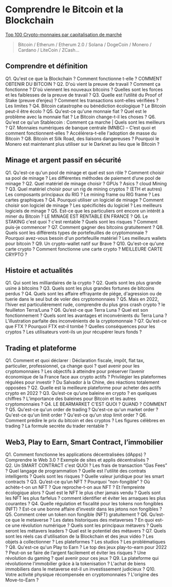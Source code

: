 # Comprendre le Bitcoin et la Blockchain

[Top 100 Crypto-monnaies par capitalisation de marché](https://coinmarketcap.com/fr/)
> Bitcoin / Etherum / Etherum 2.0 / Solana / DogeCoin / Monero / Cardano / LiteCoin / ZCash...

## Comprendre et définition

Q1. Qu'est ce que la Blockchain ? Comment fonctionne t-elle ? COMMENT OBTENIR DU BITCOIN ?
Q2. D'où vient la preuve de travail ? Comment ça fonctionne ? D'où viennent les nouveaux bitcoins ? Quelles sont les forces et les faiblesses de la preuve de travail ?
Q3. Quelle est l’utilité du Proof of Stake (preuve d’enjeu) ? Comment les transactions sont-elles vérifiées ? Les limites ?
Q4. Bitcoin catastrophe ou bénédiction écologique ? Le Bitcoin peut-il être écolo ?
Q5. Qu'est-ce qu'une monnaie fiat ? Quel est le problème avec la monnaie fiat ? Le Bitcoin change-t-il les choses ?
Q6. Qu'est ce qu'un Stablecoin : Comment ça marche | Quels sont les meilleurs ?
Q7. Monnaies numériques de banque centrale (MNBC) – C’est quoi et comment fonctionnent-elles ? Accélérera-t-elle l'adoption de masse du Bitcoin ?
Q8. Bitcoin et Silk Road, des liaisons dangereuses ? Pourquoi le Monero est maintenant plus utiliser sur le Darknet au lieu que le Bitcoin ?

## Minage et argent passif en sécurité

Q1. Qu'est-ce qu'un pool de minage et quel est son rôle ? Comment choisir sa pool de minage ? Les différentes méthodes de paiement d’une pool de minage ?
Q2. Quel matériel de minage choisir ? GPUs ? Asics ? cloud Mining ?
Q3. Quel matériel choisir pour un rig de mining cryptos ? (ETH et autres) Les composants principaux du RIG ? Le mining frame ou RIG frame ? Les cartes graphiques ?
Q4. Pourquoi utiliser un logiciel de minage ? Comment choisir son logiciel de minage ? Les spécificités du logiciel ? Les meilleurs logiciels de minage ?
Q5. Est-ce que les particuliers ont encore un intérêt à miner du Bitcoin ? LE MINAGE EST RENTABLE EN FRANCE ?
Q6. Le STAKING c'est quoi ? c'est rentable ? Quels sont les risques ? Comment puis-je commencer ?
Q7. Comment gagner des bitcoins gratuitement ?
Q8. Quels sont les différents types de portefeuilles de cryptomonnaie ? Pourquoi avez-vous besoin d'un portefeuille matériel ? Les meilleurs wallets pour bitcoin ?
Q9. Un crypto-wallet natif sur Brave ?
Q10. Qu'est-ce qu'une carte crypto ? Comment fonctionne une carte crypto ? MEILLEURE CARTE CRYPTO ?

## Histoire et actualités

Q1. Qui sont les milliardaires de la crypto ?
Q2. Quels sont les plus grande usine à bitcoins ?
Q3. Quels sont les plus grandes fortunes de bitcoins perdus ?
Q4. Quels sont les affaire effrayante de piége, d'agression ou de tuerie dans le seul but de voler des cryptomonnaies ?
Q5. Mais en 2022, l’hiver est particulièrement rude, comprendre du plus gros crash crypto ? le feuilleton Terra/Luna ?
Q6. Qu’est-ce que Terra Luna ? Quel est son fonctionnement ? Quels sont les avantages et inconvénients du Terra Luna ? L’illustration parfaite des inconvénients de la cryptomonnaie ?
Q7. Qu'est-ce que FTX ? Pourquoi FTX est-il tombé ? Quelles conséquences pour les cryptos ? Les utilisateurs vont-ils un jour récupérer leurs fonds ?

## Trading et plateforme

Q1. Comment et quoi déclarer : Déclaration fiscale, impôt, flat tax, particulier, professionnel, ça change quoi ? quel avenir pour les cryptomonnaies ? Les objectifs à atteindre pour préserver l’avenir économique de la France face aux crypto actifs ? Privilégier les plateformes régulées pour investir ? Du Salvador à la Chine, des réactions totalement opposées ?
Q2. Quelle est la meilleure plateforme pour acheter des actifs crypto en 2022 ?
Q3. Qu’est-ce qu’une baleine en crypto ? en quelques chiffres ? L’importance des baleines pour Bitcoin et les autres cryptomonnaies ?
Q4. LE BEARMARKET C'EST QUOI ? QUAND ? COMMENT ?
Q5. Qu'est-ce qu'un order de trading ? Qu'est-ce qu'un market order ? Qu'est-ce qu'un limit order ? Qu'est-ce qu'un stop limit order ?
Q6. Comment prédire le prix du bitcoin et des cryptos ? Les figures célèbres en trading ? La formule secrète du trader rentable ?

## Web3, Play to Earn, Smart Contract, l’immobilier

Q1. Comment fonctionne les applications décentralisées (dApps) ? Comprendre le Web 3.0 ? Exemple de sites et applis décentralisés ?  
Q2. Un SMART CONTRACT c'est QUOI ? Les frais de transaction “Gas Fees” ? Quel langage de programmation ? Quelle est l'utilité des contrats intelligents ? Quels sont les risques ? Quelle valeur juridique pour les smart contracts ?
Q3. Qu’est-ce qu’un NFT ? Pourquoi “non-fongible” ? Où achète-t-on un NFT ? Que reproche-t-on aux NFT ? Et l’empreinte écologique alors ? Quel est le NFT le plus cher jamais vendu ? Quels sont les NFT les plus farfelus ? comment identifier et éviter les arnaques les plus courantes ?
Q4. Quelle régulation et fiscalité pour les tokens non fongibles (NFT) ? Est-ce une bonne affaire d’investir dans les jetons non fongibles ?
Q5. Comment créer un token non fongible (NFT) gratuitement ?
Q6. Qu’est-ce que le metaverse ? Les dates historiques des metaverses ? En quoi est-ce une révolution numérique ? Quels sont les principaux métavers ? Quels seront les métavers leaders ? Quel est le potentiel des métavers ?
Q7. Quels sont les réels cas d'utilisation de la Blockchain et des jeux vidéo ? Les objets à collectionner ? Les plateformes ? Les studios ? Les problématiques ?
Q8. Qu'est-ce qu'un Play to Earn ? Le top des jeux play-to-earn pour 2022 ? Peut-on se faire de l’argent facilement et éviter les risques ? Une révolution du gaming ? quel avenir pour ces jeux ?
Q9. La plateforme qui révolutionne l’immobilier grâce à la tokenisation ? L'achat de biens immobiliers dans le metaverse est-il un investissement judicieux ?
Q10. Votre activité physique récompensée en cryptomonnaies ? L'origine des Move-to-Earn ?
